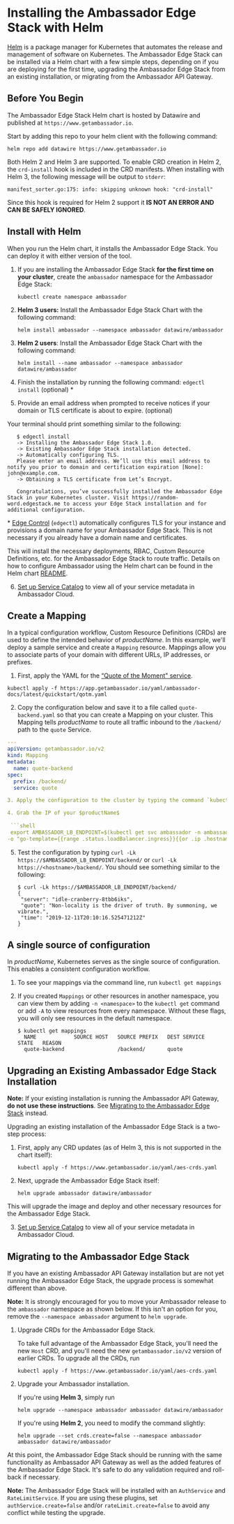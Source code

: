 # Installing the Ambassador Edge Stack with Helm

[Helm](https://helm.sh) is a package manager for Kubernetes that automates the release and management of software on Kubernetes. The Ambassador Edge Stack can be installed via a Helm chart with a few simple steps, depending on if you are deploying for the first time, upgrading the Ambassador Edge Stack from an existing installation, or migrating from the Ambassador API Gateway.

## Before You Begin

The Ambassador Edge Stack Helm chart is hosted by Datawire and published at `https://www.getambassador.io`.

Start by adding this repo to your helm client with the following command:

```
helm repo add datawire https://www.getambassador.io
```

Both Helm 2 and Helm 3 are supported. To enable CRD creation in Helm 2, the `crd-install` hook is included in the CRD manifests. When installing with Helm 3, the following message will be output to `stderr`:
```
manifest_sorter.go:175: info: skipping unknown hook: "crd-install"
```
Since this hook is required for Helm 2 support it **IS NOT AN ERROR AND CAN BE SAFELY IGNORED**.

## Install with Helm

When you run the Helm chart, it installs the Ambassador Edge Stack. You can
deploy it with either version of the tool. 

1. If you are installing the Ambassador Edge Stack **for the first time on your cluster**, create the `ambassador` namespace for the Ambassador Edge Stack:

   ```
   kubectl create namespace ambassador
   ```

2. **Helm 3 users:** Install the Ambassador Edge Stack Chart with the following command:

   ```
   helm install ambassador --namespace ambassador datawire/ambassador
   ```

3. **Helm 2 users**: Install the Ambassador Edge Stack Chart with the following command:

   ```
   helm install --name ambassador --namespace ambassador datawire/ambassador
   ```

4. Finish the installation by running the following command: `edgectl install` (optional) \*
5. Provide an email address when prompted to receive notices if your domain or TLS certificate is about to expire. (optional)

  Your terminal should print something similar to the following:
  ```
     $ edgectl install
     -> Installing the Ambassador Edge Stack 1.0.
     -> Existing Ambassador Edge Stack installation detected.
     -> Automatically configuring TLS.
     Please enter an email address. We’ll use this email address to notify you prior to domain and certification expiration [None]: john@example.com.
     -> Obtaining a TLS certificate from Let’s Encrypt.  

     Congratulations, you’ve successfully installed the Ambassador Edge Stack in your Kubernetes cluster. Visit https://random-word.edgestack.me to access your Edge Stack installation and for additional configuration.
  ```  

  \* [Edge Control](../../using/edgectl/edge-control) (`edgectl`) automatically configures TLS for your instance and provisions a domain name for your Ambassador Edge Stack.  This is not necessary if you already have a domain name and certificates.  

  This will install the necessary deployments, RBAC, Custom Resource Definitions, etc. for the Ambassador Edge Stack to route traffic. Details on how to configure Ambassador using the Helm chart can be found in the Helm chart [README](https://github.com/emissary-ingress/emissary/tree/release/v1.13/charts/ambassador).

6. [Set up Service Catalog](../../../tutorials/getting-started/#2-routing-traffic-from-the-edge) to view all of your service metadata in Ambassador Cloud.

## Create a Mapping

In a typical configuration workflow, Custom Resource Definitions (CRDs) are used to define the intended behavior of $productName$. In this example, we'll deploy a sample service and create a `Mapping` resource. Mappings allow you to associate parts of your domain with different URLs, IP addresses, or prefixes.

1. First, apply the YAML for the [“Quote of the Moment" service](https://github.com/datawire/quote).

  ```
  kubectl apply -f https://app.getambassador.io/yaml/ambassador-docs/latest/quickstart/qotm.yaml
  ```

2. Copy the configuration below and save it to a file called `quote-backend.yaml` so that you can create a Mapping on your cluster. This Mapping tells $productName$ to route all traffic inbound to the `/backend/` path to the `quote` Service.

  ```yaml
  ---
  apiVersion: getambassador.io/v2
  kind: Mapping
  metadata:
    name: quote-backend
  spec:
    prefix: /backend/
    service: quote

3. Apply the configuration to the cluster by typing the command `kubectl apply -f quote-backend.yaml`.

4. Grab the IP of your $productName$
   
   ```shell
   export AMBASSADOR_LB_ENDPOINT=$(kubectl get svc ambassador -n ambassador \
  -o "go-template={{range .status.loadBalancer.ingress}}{{or .ip .hostname}}{{end}}")
   ```

5. Test the configuration by typing `curl -Lk https://$AMBASSADOR_LB_ENDPOINT/backend/` or `curl -Lk https://<hostname>/backend/`. You should see something similar to the following:

   ```
   $ curl -Lk https://$AMBASSADOR_LB_ENDPOINT/backend/
   {
    "server": "idle-cranberry-8tbb6iks",
    "quote": "Non-locality is the driver of truth. By summoning, we vibrate.",
    "time": "2019-12-11T20:10:16.525471212Z"
   }

## A single source of configuration

In $productName$, Kubernetes serves as the single source of
configuration. This enables a consistent configuration workflow.

1. To see your mappings via the command line, run `kubectl get mappings`

2. If you created `Mappings` or other resources in another namespace, you can view them by adding `-n <namespace>` to the `kubectl get` command or add `-A` to view resources from every namespace. Without these flags, you will only see resources in the default namespace.

   ```
   $ kubectl get mappings
     NAME            SOURCE HOST   SOURCE PREFIX   DEST SERVICE   STATE   REASON
     quote-backend                 /backend/       quote 
   ```

## Upgrading an Existing Ambassador Edge Stack Installation

**Note:** If your existing installation is running the Ambassador API Gateway, **do not use these instructions**. See [Migrating to the Ambassador Edge Stack](#migrating-to-the-ambassador-edge-stack) instead.

Upgrading an existing installation of the Ambassador Edge Stack is a two-step process:

1. First, apply any CRD updates (as of Helm 3, this is not supported in the chart itself):

   ```
   kubectl apply -f https://www.getambassador.io/yaml/aes-crds.yaml
   ```

2. Next, upgrade the Ambassador Edge Stack itself:

   ```
   helm upgrade ambassador datawire/ambassador
   ```

  This will upgrade the image and deploy and other necessary resources for the Ambassador Edge Stack.

3. [Set up Service Catalog](../../../tutorials/getting-started/#3-connect-your-cluster-to-ambassador-cloud) to view all of your service metadata in Ambassador Cloud.

## Migrating to the Ambassador Edge Stack

If you have an existing Ambassador API Gateway installation but are not yet running the Ambassador Edge Stack, the upgrade process is somewhat different than above.

**Note:** It is strongly encouraged for you to move your Ambassador release to the `ambassador` namespace as shown below. If this isn't an option for you, remove the `--namespace ambassador` argument to `helm upgrade`.

1. Upgrade CRDs for the Ambassador Edge Stack.

   To take full advantage of the Ambassador Edge Stack, you'll need the new `Host` CRD, and you'll need the new `getambassador.io/v2` version of earlier CRDs. To upgrade all the CRDs, run

   ```
   kubectl apply -f https://www.getambassador.io/yaml/aes-crds.yaml
   ```

2. Upgrade your Ambassador installation.

   If you're using **Helm 3**, simply run

   ```
   helm upgrade --namespace ambassador ambassador datawire/ambassador
   ```

   If you're using **Helm 2**, you need to modify the command slightly:

   ```
   helm upgrade --set crds.create=false --namespace ambassador ambassador datawire/ambassador
   ```

At this point, the Ambassador Edge Stack should be running with the same functionality as Ambassador API Gateway as well as the added features of the Ambassador Edge Stack. It's safe to do any validation required and roll-back if necessary.

**Note:** The Ambassador Edge Stack will be installed with an `AuthService` and `RateLimitService`. If you are using these plugins, set `authService.create=false` and/or `rateLimit.create=false` to avoid any conflict while testing the upgrade.
